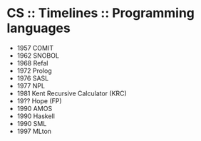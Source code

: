 # CS :: Timelines :: Programming languages

- 1957 COMIT
- 1962 SNOBOL
- 1968 Refal
- 1972 Prolog
- 1976 SASL
- 1977 NPL
- 1981 Kent Recursive Calculator (KRC)
- 19?? Hope (FP)
- 1990 AMOS
- 1990 Haskell
- 1990 SML
- 1997 MLton
